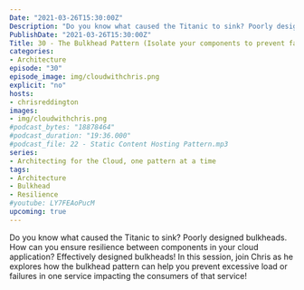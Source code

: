 ```yaml
---
Date: "2021-03-26T15:30:00Z"
Description: "Do you know what caused the Titanic to sink? Poorly designed bulkheads. How can you ensure resilience between components in your cloud application? Effectively designed bulkheads! In this session, join Chris as he explores how the bulkhead pattern can help you prevent excessive load or failures in one service impacting the consumers of that service!"
PublishDate: "2021-03-26T15:30:00Z"
Title: 30 - The Bulkhead Pattern (Isolate your components to prevent failures)
categories:
- Architecture
episode: "30"
episode_image: img/cloudwithchris.png
explicit: "no"
hosts:
- chrisreddington
images:
- img/cloudwithchris.png
#podcast_bytes: "18878464"
#podcast_duration: "19:36.000"
#podcast_file: 22 - Static Content Hosting Pattern.mp3
series:
- Architecting for the Cloud, one pattern at a time
tags:
- Architecture
- Bulkhead
- Resilience
#youtube: LY7FEAoPucM
upcoming: true
---
```

Do you know what caused the Titanic to sink? Poorly designed bulkheads. How can you ensure resilience between components in your cloud application? Effectively designed bulkheads! In this session, join Chris as he explores how the bulkhead pattern can help you prevent excessive load or failures in one service impacting the consumers of that service!